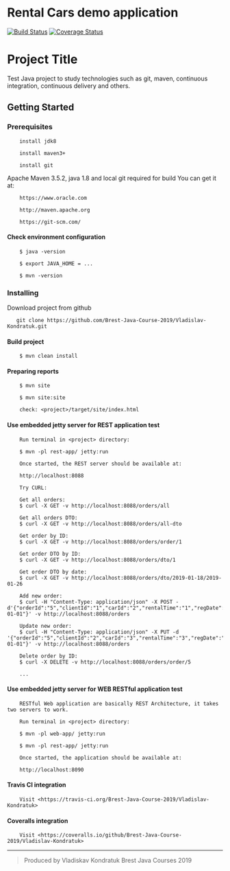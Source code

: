 
# Rental Cars demo application
[![Build Status](https://travis-ci.org/Brest-Java-Course-2019/Vladislav-Kondratuk.svg?branch=master)](https://travis-ci.org/Brest-Java-Course-2019/Vladislav-Kondratuk)
[![Coverage Status](https://coveralls.io/repos/github/Brest-Java-Course-2019/Vladislav-Kondratuk/badge.svg?branch=master)](https://coveralls.io/github/Brest-Java-Course-2019/Vladislav-Kondratuk?branch=master)
# Project Title

Test Java project to study technologies such as git, maven, continuous integration, continuous delivery and others.
## Getting Started

### Prerequisites

        install jdk8

        install maven3+

        install git

Apache Maven 3.5.2, java 1.8 and local git required for build
You can get it at:

        https://www.oracle.com

        http://maven.apache.org

        https://git-scm.com/

#### Check environment configuration

        $ java -version

        $ export JAVA_HOME = ...

        $ mvn -version

### Installing
Download project from github

       git clone https://github.com/Brest-Java-Course-2019/Vladislav-Kondratuk.git

#### Build project

        $ mvn clean install

#### Preparing reports

        $ mvn site

        $ mvn site:site

        check: <project>/target/site/index.html

#### Use embedded jetty server for REST application test

        Run terminal in <project> directory:

        $ mvn -pl rest-app/ jetty:run

        Once started, the REST server should be available at:

        http://localhost:8088

        Try CURL:

        Get all orders:
        $ curl -X GET -v http://localhost:8088/orders/all

        Get all orders DTO:
        $ curl -X GET -v http://localhost:8088/orders/all-dto

        Get order by ID:
        $ curl -X GET -v http://localhost:8088/orders/order/1

        Get order DTO by ID:
        $ curl -X GET -v http://localhost:8088/orders/dto/1

        Get order DTO by date:
        $ curl -X GET -v http://localhost:8088/orders/dto/2019-01-18/2019-01-26

        Add new order:
        $ curl -H "Content-Type: application/json" -X POST -d'{"orderId":"5","clientId":"1","carId":"2","rentalTime":"1","regDate":"2019-01-01"}' -v http://localhost:8088/orders

        Update new order:
        $ curl -H "Content-Type: application/json" -X PUT -d '{"orderId":"5","clientId":"2","carId":"3","rentalTime":"3","regDate":"2019-01-01"}' -v http://localhost:8088/orders

        Delete order by ID:
        $ curl -X DELETE -v http://localhost:8088/orders/order/5

        ...

#### Use embedded jetty server for WEB RESTful application test
        RESTful Web application are basically REST Architecture, it takes two servers to work.

        Run terminal in <project> directory:

        $ mvn -pl web-app/ jetty:run

        $ mvn -pl rest-app/ jetty:run

        Once started, the application should be available at:

        http://localhost:8090

#### Travis CI integration

        Visit <https://travis-ci.org/Brest-Java-Course-2019/Vladislav-Kondratuk>

#### Coveralls integration

        Visit <https://coveralls.io/github/Brest-Java-Course-2019/Vladislav-Kondratuk>

--------
>Produced by Vladiskav Kondratuk
Brest Java Courses
2019
